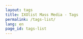 ```yaml
---
layout: tags
title: IXOlist Mass Media - Tags
permalink: /tags-list/
lang: en
page_id: tags-list
---
```

